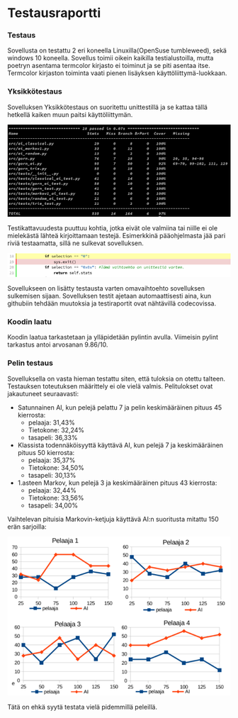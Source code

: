 # Testausraportti

### Testaus

 Sovellusta on testattu 2 eri koneella Linuxilla(OpenSuse tumbleweed), sekä windows 10 koneella. Sovellus toimii oikein kaikilla testialustoilla, mutta poetryn asentama termcolor kirjasto ei toiminut ja se piti asentaa itse. Termcolor kirjaston toiminta vaati pienen lisäyksen käyttöliittymä-luokkaan.

### Yksikkötestaus
 Sovelluksen Yksikkötestaus on suoritettu unittestillä ja se kattaa tällä hetkellä kaiken muun paitsi käyttöliittymän. 
 
 ![testausraportti](./kuvat/testiraportti_vk4.png)
 
 Testikattavuudesta puuttuu kohtia, jotka eivät ole valmiina tai niille ei ole mielekästä lähteä kirjoittamaan testejä. Esimerkkinä pääohjelmasta jää pari riviä testaamatta, sillä ne sulkevat sovelluksen. 
 
 ![testaamatta](./kuvat/testaamatta_1.png)
 
 Sovellukseen on lisätty testausta varten omavaihtoehto sovelluksen sulkemisen sijaan. Sovelluksen testit ajetaan automaattisesti aina, kun githubiin tehdään muutoksia ja testiraportit ovat nähtävillä codecovissa.
 
### Koodin laatu

Koodin laatua tarkastetaan ja ylläpidetään pylintin avulla. Viimeisin pylint tarkastus antoi arvosanan 9.86/10. 

### Pelin testaus

 Sovelluksella on vasta hieman testattu siten, että tuloksia on otettu talteen. Testauksen toteutuksen määrittely ei ole vielä valmis. 
 Pelitulokset ovat jakautuneet seuraavasti:
 
* Satunnainen AI, kun pelejä pelattu 7 ja pelin keskimääräinen pituus 45 kierrosta:
    - pelaaja:   31,43%
    - Tietokone: 32,24%
    - tasapeli:  36,33% 
* Klassista todennäköisyyttä käyttävä AI, kun pelejä 7 ja keskimääräinen pituus 50 kierrosta:
    - pelaaja:   35,37%
    - Tietokone: 34,50%
    - tasapeli:  30,13%
* 1.asteen Markov, kun pelejä 3 ja keskimääräinen pituus 43 kierrosta:
    - pelaaja:   32,44%
    - Tietokone: 33,56%
    - tasapeli:  34,00%
    
 Vaihtelevan pituisia Markovin-ketjuja käyttävä AI:n suoritusta mitattu 150 erän sarjoilla:

![testaamatta](./kuvat/voitto_suhteet_gornai.png)
    
 Tätä on ehkä syytä testata vielä pidemmillä peleillä.

